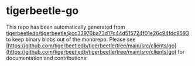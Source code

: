 # tigerbeetle-go
This repo has been automatically generated from [tigerbeetledb/tigerbeetle@cc33976ba73d17c44d515724f01e26c94fdc9593](https://github.com/tigerbeetledb/tigerbeetle/commit/cc33976ba73d17c44d515724f01e26c94fdc9593) to keep binary blobs out of the monorepo. Please see [https://github.com/tigerbeetledb/tigerbeetle/tree/main/src/clients/go](https://github.com/tigerbeetledb/tigerbeetle/tree/main/src/clients/go) for documentation and contributions.
